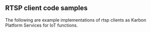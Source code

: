 ## RTSP client code samples
The following are example implementations of rtsp clients as Karbon Platform Services for IoT functions.